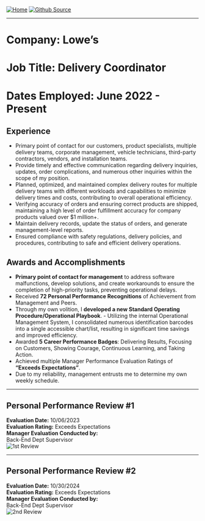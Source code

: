 <div style="display: inline-block;">
  <a href="https://breachopen.github.io/Chas-Riley/">
    <img src="https://img.shields.io/badge/Home-3ba0e6" alt="Home">
  </a>
</div>

<div style="display: inline-block;">
  <a href="https://github.com/BreachOpen/Chas-Riley/" target="_blank">
    <img src="https://img.shields.io/badge/Github_Source-3ba0e6" alt="Github Source">
  </a>
</div>

--- 

# **Company:** Lowe’s<br />
# **Job Title:** Delivery Coordinator<br />
# **Dates Employed:** June 2022 - Present 

## **Experience**
- Primary point of contact for our customers, product specialists, multiple delivery teams, corporate management, vehicle technicians, third-party contractors, vendors, and installation teams.
- Provide timely and effective communication regarding delivery inquiries, updates, order complications, and numerous other inquiries within the scope of my position.
- Planned, optimized, and maintained complex delivery routes for multiple delivery teams with different workloads and capabilities to minimize delivery times and costs, contributing to overall operational efficiency.
- Verifying accuracy of orders and ensuring correct products are shipped, maintaining a high level of order fulfillment accuracy for company products valued over $1 million+.
- Maintain delivery records, update the status of orders, and generate management-level reports.
- Ensured compliance with safety regulations, delivery policies, and procedures, contributing to safe and efficient delivery operations.

## **Awards and Accomplishments**
- **Primary point of contact for management** to address software malfunctions, develop solutions, and create workarounds to ensure the completion of high-priority tasks, preventing operational delays.
- Received **72 Personal Performance Recognitions** of Achievement from Management and Peers.
- Through my own volition, I **developed a new Standard Operating Procedure/Operational Playbook**.
          - Utilizing the internal Operational Management System, I consolidated numerous identification barcodes into a single accessible chart/list, resulting in significant time savings and improved efficiency.
- Awarded **5 Career Performance Badges**: Delivering Results, Focusing on Customers, Showing Courage, Continuous Learning, and Taking Action.
- Achieved multiple Manager Performance Evaluation Ratings of **“Exceeds Expectations”**.
- Due to my reliability, management entrusts me to determine my own weekly schedule.

---
## Personal Performance Review #1
**Evaluation Date:** 10/06/2023<br />
**Evaluation Rating:** Exceeds Expectations<br />
**Manager Evaluation Conducted by:** <br />Back-End Dept Supervisor<br />
![1st Review](../assets/img/Review1.png)

---

## Personal Performance Review #2
**Evaluation Date:** 10/30/2024<br />
**Evaluation Rating:** Exceeds Expectations<br />
**Manager Evaluation Conducted by:** <br />Back-End Dept Supervisor<br />
![2nd Review](../assets/img/Review2.png)
